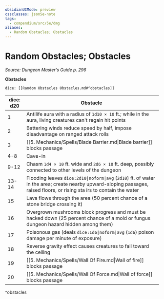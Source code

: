 ```yaml
---
obsidianUIMode: preview
cssclasses: json5e-note
tags:
  - compendium/src/5e/dmg
aliases:
  - Random Obstacles; Obstacles
---
```

# Random Obstacles; Obstacles
*Source: Dungeon Master's Guide p. 296* 

**Obstacles**

`dice: [[Random Obstacles Obstacles.md#^obstacles]]`

| dice: d20 | Obstacle |
|-----------|----------|
| 1 | Antilife aura with a radius of `1d10 × 10` ft.; while in the aura, living creatures can't regain hit points |
| 2 | Battering winds reduce speed by half, impose disadvantage on ranged attack rolls |
| 3 | [[5. Mechanics/Spells/Blade Barrier.md\|Blade barrier]] blocks passage |
| 4-8 | Cave-in |
| 9-12 | Chasm `1d4 × 10` ft. wide and `2d6 × 10` ft. deep, possibly connected to other levels of the dungeon |
| 13-14 | Flooding leaves `dice:2d10\|noform\|avg` (`2d10`) ft. of water in the area; create nearby upward-sloping passages, raised floors, or rising sta irs to contain the water |
| 15 | Lava flows through the area (50 percent chance of a stone bridge crossing it) |
| 16 | Overgrown mushrooms block progress and must be hacked down (25 percent chance of a mold or fungus dungeon hazard hidden among them) |
| 17 | Poisonous gas (deals `dice:1d6\|noform\|avg` (`1d6`) poison damage per minute of exposure) |
| 18 | Reverse gravity effect causes creatures to fall toward the ceiling |
| 19 | [[5. Mechanics/Spells/Wall Of Fire.md\|Wall of fire]] blocks passage |
| 20 | [[5. Mechanics/Spells/Wall Of Force.md\|Wall of force]] blocks passage |
^obstacles
